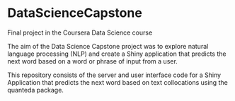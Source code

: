# DataScienceCapstone
Final project in the Coursera Data Science course

The aim of the Data Science Capstone project was to explore natural language processing (NLP) and create a Shiny application that predicts the next word based on a word or phrase of input from a user.

This repository consists of the server and user interface code for a Shiny Application that predicts the next word based on text collocations using the quanteda package.
